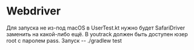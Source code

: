 # Webdriver

Для запуска не из-под macOS в UserTest.kt нужно будет SafariDriver заменить на какой-либо ещё.
В youtrack должен быть доступен юзер root с паролем pass.
Запуск -- ./gradlew test